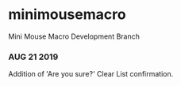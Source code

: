 # minimousemacro
Mini Mouse Macro Development Branch

### AUG 21 2019
Addition of 'Are you sure?' Clear List confirmation. 
